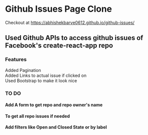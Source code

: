 # Github Issues Page Clone

Checkout at https://abhishekbarve0612.github.io/github-issues/

## Used Github APIs to access github issues of Facebook's create-react-app repo

### Features

Added Pagination<br>
Added Links to actual issue if clicked on<br>
Used Bootstrap to make it look nice

### TO DO

#### Add A form to get repo and repo owner's name <br>

#### To get all repo issues if needed

#### Add filters like Open and Closed State or by label
